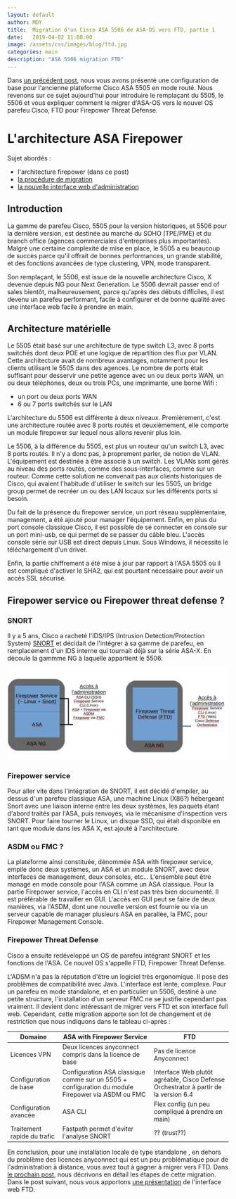 ```yaml
---
layout: default
author: MDY
title:  Migration d'un Cisco ASA 5506 de ASA-OS vers FTD, partie 1
date:   2019-04-02 11:00:00
image: /assets/css/images/blog/ftd.jpg
categories: main
description: "ASA 5506 migration FTD"
---
```

Dans [un précédent post](/main/2018/07/25/configuration-base-asa-5505.html), nous vous avons présenté une configuration de base pour l'ancienne plateforme Cisco ASA 5505 en mode routé. Nous revenons sur ce sujet aujourd'hui pour introduire le remplaçant du 5505, le 5506 et vous expliquer comment le migrer d'ASA-OS vers le nouvel OS parefeu Cisco, FTD pour Firepower Threat Defense.
<!--break-->

# L'architecture ASA Firepower

Sujet abordés :

- l'architecture firepower (dans ce post)
- [la procédure de migration](migration-asa-vers-ftd-p2.html)
- [la nouvelle interface web d'administration](migration-asa-vers-ftd-p3.html)

## Introduction

La gamme de parefeu Cisco, 5505 pour la version historiques, et 5506 pour la dernière version, est destinée au marché du SOHO (TPE/PME) et du branch office (agences commerciales d'entreprises plus importantes). Malgré une certaine complexité de mise en place, le 5505 a eu beaucoup de succès parce qu'il offrait de bonnes performances, un grande stabilité, et des fonctions avancées de type clustering, VPN, mode transparent.

Son remplaçant, le 5506, est issue de la nouvelle architecture Cisco, X devenue depuis NG pour Next Generation. Le 5506 devrait passer end of sales bientôt, malheureusement, parce qu'après des débuts difficiles, il est devenu un parefeu performant, facile à configurer et de bonne qualité avec une interface web facile à prendre en main.

## Architecture matérielle

Le 5505 était basé sur une architecture de type switch L3, avec 8 ports switchés dont deux POE et une logique de répartition des flux par VLAN. Cette architecture avait de nombreux avantages, notamment pour les clients utilisant le 5505 dans des agences. Le nombre de ports était suffisant pour desservir une petite agence avec un ou deux ports WAN, un ou deux téléphones, deux ou trois PCs, une imprimante, une borne Wifi :

- un port ou deux ports WAN
- 6 ou 7 ports switchés sur le LAN

L'architecture du 5506 est différente à deux niveaux. Premièrement, c'est une architecture routée avec 8 ports routés et deuxièmement, elle comporte un module firepower sur lequel nous allons revenir plus loin.

Le 5506, à la différence du 5505, est plus un routeur qu'un switch L3, avec 8 ports routés. Il n'y a donc pas, à proprement parler, de notion de VLAN. L'équipement est destinée à être associé à un switch. Les VLANs sont gérés au niveau des ports routés, comme des sous-interfaces, comme sur un routeur. Comme cette solution ne convenait pas aux clients historiques de Cisco, qui avaient l'habitude d'utiliser le switch sur les 5505, un bridge group permet de recréer un ou des LAN locaux sur les différents ports si besoin.

Du fait de la présence du firepower service, un port réseau supplémentaire, management, a été ajouté pour manager l'équipement. Enfin, en plus du port console classique Cisco, il est possible de se connecter en console sur un port mini-usb, ce qui permet de se passer du câble bleu. L'accès console série sur USB est direct depuis Linux. Sous Windows, il nécessite le téléchargement d'un driver.

Enfin, la partie chiffrement a été mise à jour par rapport à l'ASA 5505 où il est compliqué d'activer le SHA2, qui est pourtant nécessaire pour avoir un accès SSL sécurisé.

## Firepower service ou Firepower threat defense ?

### SNORT

Il y a 5 ans, Cisco a racheté l'IDS/IPS (Intrusion Detection/Protection System) [SNORT](https://www.snort.org) et décidait de l'intégrer à sa gamme de parefeu, en remplacement d'un IDS interne qui tournait déjà sur la série ASA-X. En découle la gammme NG  à laquelle appartient le 5506.

![Firepower service versus Firepower threat defense](assets/images/ftdarchitecture.png)

### Firepower service

Pour aller vite dans l'intégration de SNORT, il est décidé d'empiler, au dessus d'un parefeu classique ASA, une machine Linux (X86?) hébergeant Snort avec une liaison interne entre les deux systèmes, les paquets étant d'abord traités par l'ASA, puis renvoyés, via le mécanisme d'inspection vers SNORT. Pour faire tourner le Linux, un disque SSD, qui était disponible en tant que module dans les ASA X, est ajouté à l'architecture.

### ASDM ou FMC ?

La plateforme ainsi constituée, dénommée ASA with firepower service, empile donc deux systèmes, un ASA et un module SNORT, avec deux interfaces de management, deux consoles, etc... L'ensemble peut être managé en mode console pour l'ASA comme un ASA classique. Pour la partie Firepower service, l'accès en CLI n'est pas très bien documenté. Il est préférable de travailler en GUI. L'accès en GUI peut se faire de deux manières, via l'ASDM, dont une nouvelle version est fournie ou via un serveur capable de manager plusieurs ASA en parallèe, la FMC, pour Firepower Management Console.

### Firepower Threat Defense

Cisco a ensuite redéveloppé un OS de parefeu intégrant SNORT et les fonctions de l'ASA. Ce nouvel OS s'appelle FTD, Firepower Threat Defense.

L'ADSM n'a pas la réputation d'être un logiciel très ergonomique. Il pose des problèmes de compatibilité avec Java. L'interface est lente, complexe. Pour un parefeu en mode standalone, et en particulier un 5506, destiné à une petite structure, l'installation d'un serveur FMC ne se justifie cependant pas vraiment. Il devient donc intéressant de migrer vers FTD et son interface full web. Cependant, cette migration apporte son lot de changement et de restriction que nous indiquons dans le tableau ci-après :

| Domaine | ASA with Firepower Service | FTD |
|---------|----------------------------|-------|
| Licences VPN | Deux licences anyconnect compris dans la licence de base | Pas de licence Anyconnect |
| Configuration de base | Configuration ASA classique comme sur un 5505 + configuration du module Firepower via ASDM ou FMC | Interface Web plutôt agréable, Cisco Defense Orchestrator à partir de la version 6.4 |
| Configuration avancée | ASA CLI | Flex config (un peu compliqué à prendre en main) |
| Traitement rapide du trafic | Fastpath permet d'éviter l'analyse SNORT | ?? (trust??) |

En conclusion, pour une installation locale de type standalone , en dehors du problème des licences anyconnect qui est un peu problématique pour de l'administration à distance, vous avez tout à gagner à migrer vers FTD. Dans [le prochain post](migration-asa-vers-ftd-p2.html), nous décrivons en détail les étapes de cette migration. Dans le post suivant, nous vous apportons [une présentation](migration-asa-vers-ftd-p3.html) de l'interface web FTD.
